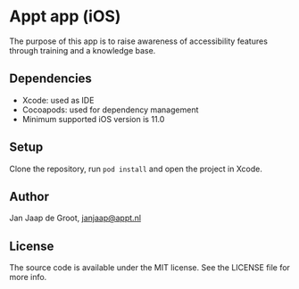 # Appt app (iOS)

The purpose of this app is to raise awareness of accessibility features through training and a knowledge base.

## Dependencies

- Xcode: used as IDE
- Cocoapods: used for dependency management
- Minimum supported iOS version is 11.0

## Setup

Clone the repository, run `pod install` and open the project in Xcode.

## Author

Jan Jaap de Groot, janjaap@appt.nl

## License

The source code is available under the MIT license. See the LICENSE file for more info.